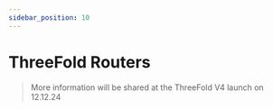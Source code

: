 ```yaml
---
sidebar_position: 10
---
```


# ThreeFold Routers

> More information will be shared at the ThreeFold V4 launch on 12.12.24